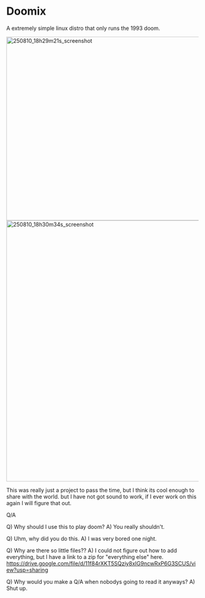 # Doomix
A extremely simple linux distro that only runs the 1993 doom.

<img width="789" height="481" alt="250810_18h29m21s_screenshot" src="https://github.com/user-attachments/assets/64f1b2f1-482c-437b-b3ab-a52eed16b4a4" />

<img width="886" height="684" alt="250810_18h30m34s_screenshot" src="https://github.com/user-attachments/assets/ef9238a6-51a2-4185-ad94-0bc1771da288" />


This was really just a project to pass the time, but I think its cool enough to share with the world. but
I have not got sound to work, if I ever work on this again I will figure that out. 

Q/A

Q) Why should I use this to play doom?
A) You really shouldn't.

Q) Uhm, why did you do this. 
A) I was very bored one night.

Q) Why are there so little files?? 
A) I could not figure out how to add everything, but I have a link to a zip for "everything else" here. https://drive.google.com/file/d/11f84rXKT5SQziy8xIG9ncwRxP6G3SCUS/view?usp=sharing


Q) Why would you make a Q/A when nobodys going to read it anyways?
A) Shut up.

